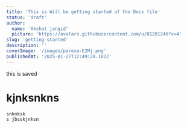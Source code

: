 ```yaml
---
title: 'This is Will be getting started of the Docs file'
status: 'draft'
author:
  name: 'Akshat jangid'
  picture: 'https://avatars.githubusercontent.com/u/81281246?v=4'
slug: 'getting-started'
description: ''
coverImage: '/images/parexa-E2Mj.png'
publishedAt: '2025-01-27T12:49:28.182Z'
---
```


this is saved

# kjnksnkns

```armasm
snknksk
s jbsskjnksn
```